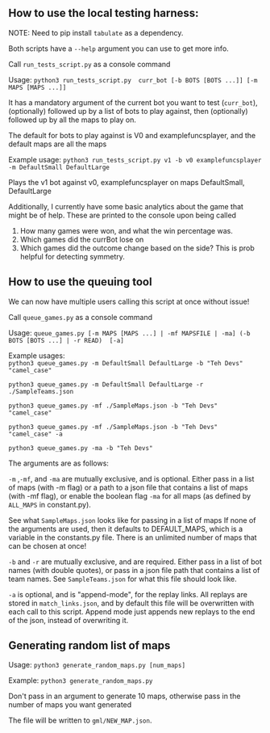 ## How to use the local testing harness:
NOTE: Need to pip install `tabulate` as a dependency.

Both scripts have a `--help` argument you can use to get more info.

Call `run_tests_script.py` as a console command


Usage: `python3 run_tests_script.py  curr_bot [-b BOTS [BOTS ...]] [-m MAPS [MAPS ...]] `

It has a mandatory argument of the current bot you want to test (`curr_bot`), 
(optionally) followed up by a list of bots to play against, then (optionally) followed up by
all the maps to play on. 

The default for bots to play against is V0 and examplefuncsplayer, and the default maps are all the maps

Example usage: `python3 run_tests_script.py v1 -b v0 examplefuncsplayer -m DefaultSmall DefaultLarge`

Plays the v1 bot against v0, examplefuncsplayer on maps DefaultSmall, DefaultLarge

Additionally, I currently have some basic analytics about the game that might be of help. 
These are printed to the console upon being called
1) How many games were won, and what the win percentage was.
2) Which games did the currBot lose on
3) Which games did the outcome change based on the side? This is prob helpful for detecting symmetry.

## How to use the queuing tool
We can now have multiple users calling this script at once without issue! 

Call `queue_games.py` as a console command


Usage: `queue_games.py [-m MAPS [MAPS ...] | -mf MAPSFILE | -ma] (-b BOTS [BOTS ...] | -r READ)  [-a]
`

Example usages:  
`python3 queue_games.py -m DefaultSmall DefaultLarge -b "Teh Devs" "camel_case" `

`python3 queue_games.py -m DefaultSmall DefaultLarge -r ./SampleTeams.json `

`python3 queue_games.py -mf ./SampleMaps.json -b "Teh Devs" "camel_case" `

`python3 queue_games.py -mf ./SampleMaps.json -b "Teh Devs" "camel_case" -a`

`python3 queue_games.py -ma -b "Teh Devs"`


The arguments are as follows:

`-m` ,`-mf`, and `-ma` are mutually exclusive, and is optional. Either pass in a list of maps (with -m flag) or a path to a json file that contains a list of maps (with -mf flag), or enable the boolean flag `-ma` for all maps (as defined by `ALL_MAPS` in constant.py).

See what `SampleMaps.json` looks like for passing in a list of maps 
If none of the arguments are used, then it defaults to DEFAULT_MAPS, which is a variable in the constants.py file.
There is an unlimited number of maps that can be chosen at once!

`-b` and `-r` are mutually exclusive, and are required. Either pass in a list of bot names (with double quotes), or pass
in a json file path that contains a list of team names. See `SampleTeams.json` for what this file should look like.

`-a` is optional, and is "append-mode", for the replay links. All replays are stored in `match_links.json`,
and by default this file will be overwritten with each call to this script. Append mode just appends
new replays to the end of the json, instead of overwriting it.

## Generating random list of maps

Usage: `python3 generate_random_maps.py [num_maps]`

Example: `python3 generate_random_maps.py`

Don't pass in an argument to generate 10 maps, otherwise pass in the number of maps you want generated

The file will be written to `gml/NEW_MAP.json`. 
